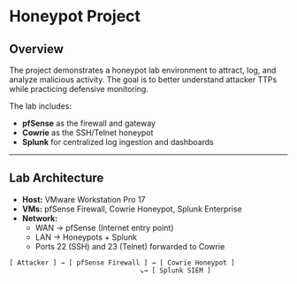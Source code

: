 # Honeypot Project

## Overview
The project demonstrates a honeypot lab environment to attract, log, and analyze malicious activity. The goal is to better understand attacker TTPs while practicing defensive monitoring.  

The lab includes:
- **pfSense** as the firewall and gateway  
- **Cowrie** as the SSH/Telnet honeypot  
- **Splunk** for centralized log ingestion and dashboards  

---

## Lab Architecture
- **Host:** VMware Workstation Pro 17  
- **VMs:** pfSense Firewall, Cowrie Honeypot, Splunk Enterprise  
- **Network:**  
  - WAN → pfSense (Internet entry point)  
  - LAN → Honeypots + Splunk  
  - Ports 22 (SSH) and 23 (Telnet) forwarded to Cowrie  

```text
[ Attacker ] → [ pfSense Firewall ] → [ Cowrie Honeypot ]
                                 ↘→ [ Splunk SIEM ]
